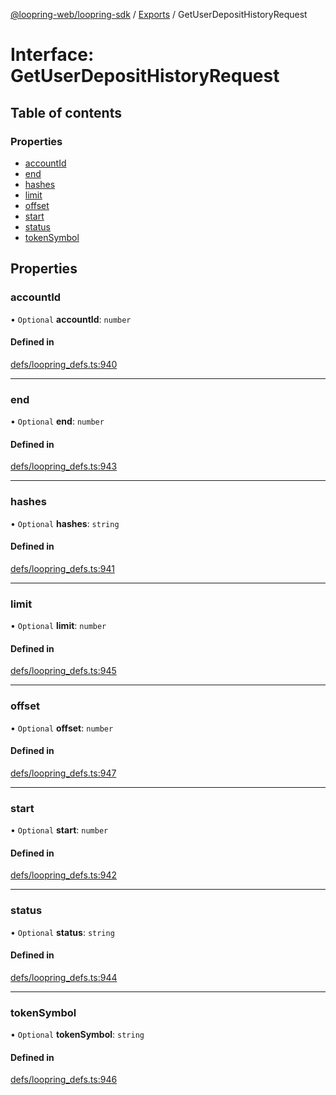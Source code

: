 [@loopring-web/loopring-sdk](../README.md) / [Exports](../modules.md) / GetUserDepositHistoryRequest

# Interface: GetUserDepositHistoryRequest

## Table of contents

### Properties

- [accountId](GetUserDepositHistoryRequest.md#accountid)
- [end](GetUserDepositHistoryRequest.md#end)
- [hashes](GetUserDepositHistoryRequest.md#hashes)
- [limit](GetUserDepositHistoryRequest.md#limit)
- [offset](GetUserDepositHistoryRequest.md#offset)
- [start](GetUserDepositHistoryRequest.md#start)
- [status](GetUserDepositHistoryRequest.md#status)
- [tokenSymbol](GetUserDepositHistoryRequest.md#tokensymbol)

## Properties

### accountId

• `Optional` **accountId**: `number`

#### Defined in

[defs/loopring_defs.ts:940](https://github.com/Loopring/loopring_sdk/blob/538bd47/src/defs/loopring_defs.ts#L940)

___

### end

• `Optional` **end**: `number`

#### Defined in

[defs/loopring_defs.ts:943](https://github.com/Loopring/loopring_sdk/blob/538bd47/src/defs/loopring_defs.ts#L943)

___

### hashes

• `Optional` **hashes**: `string`

#### Defined in

[defs/loopring_defs.ts:941](https://github.com/Loopring/loopring_sdk/blob/538bd47/src/defs/loopring_defs.ts#L941)

___

### limit

• `Optional` **limit**: `number`

#### Defined in

[defs/loopring_defs.ts:945](https://github.com/Loopring/loopring_sdk/blob/538bd47/src/defs/loopring_defs.ts#L945)

___

### offset

• `Optional` **offset**: `number`

#### Defined in

[defs/loopring_defs.ts:947](https://github.com/Loopring/loopring_sdk/blob/538bd47/src/defs/loopring_defs.ts#L947)

___

### start

• `Optional` **start**: `number`

#### Defined in

[defs/loopring_defs.ts:942](https://github.com/Loopring/loopring_sdk/blob/538bd47/src/defs/loopring_defs.ts#L942)

___

### status

• `Optional` **status**: `string`

#### Defined in

[defs/loopring_defs.ts:944](https://github.com/Loopring/loopring_sdk/blob/538bd47/src/defs/loopring_defs.ts#L944)

___

### tokenSymbol

• `Optional` **tokenSymbol**: `string`

#### Defined in

[defs/loopring_defs.ts:946](https://github.com/Loopring/loopring_sdk/blob/538bd47/src/defs/loopring_defs.ts#L946)
